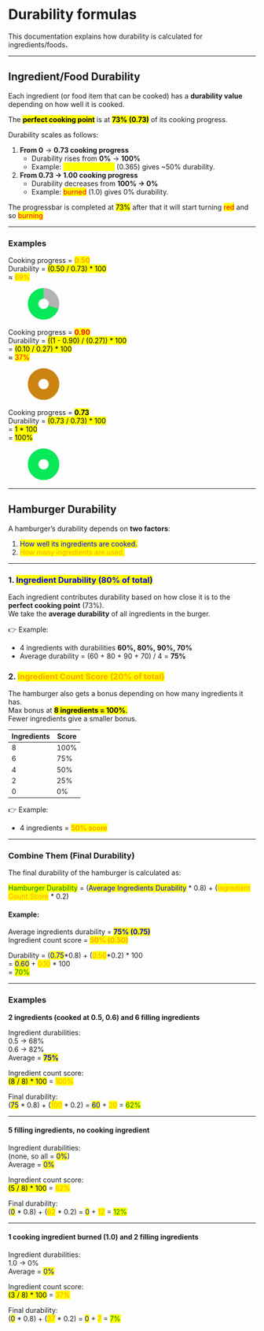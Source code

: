 # Durability formulas

This documentation explains how durability is calculated for ingredients/food&#x73;**.**

***

## Ingredient/Food Durability

Each ingredient (or food item that can be cooked) has a **durability value** depending on how well it is cooked.

The <mark style="color:$success;">**perfect cooking point**</mark> is at <mark style="color:$success;">**73% (0.73)**</mark> of its cooking progress.

Durability scales as follows:

1. **From 0** → **0.73 cooking progress**
   * Durability rises from **0%** → **100%**
   * Example: <mark style="color:yellow;">halfway cooked</mark> (0.365) gives \~50% durability.
2. **From 0.73 → 1.00 cooking progress**
   * Durability decreases from **100% → 0%**
   * Example: <mark style="color:red;">burned</mark> (1.0) gives 0% durability.

The progressbar is completed at <mark style="color:$success;">73%</mark> after that it will start turning <mark style="color:red;">red</mark> and so <mark style="color:red;">burning</mark>

***

### Examples

Cooking progress = <mark style="color:orange;">**0.50**</mark>\
Durability = <mark style="color:$info;">(0.50 / 0.73) \* 100</mark> \
&#x20;                  ≈ <mark style="color:orange;">69%</mark>

<div align="left"><figure><img src="../../.gitbook/assets/70.webp" alt="" width="64"><figcaption></figcaption></figure></div>

Cooking progress = <mark style="color:red;">**0.90**</mark>\
Durability = <mark style="color:$info;">((1 - 0.90) / (0.27)) \* 100</mark>\
&#x20;                  \= <mark style="color:$info;">(0.10 / 0.27) \* 100</mark>\
&#x20;                  ≈ <mark style="color:red;">37%</mark>

<div align="left"><figure><img src="../../.gitbook/assets/126.webp" alt="" width="64"><figcaption></figcaption></figure></div>

Cooking progress = <mark style="color:$success;">**0.73**</mark>\
Durability = <mark style="color:$info;">(0.73 / 0.73) \* 100</mark>\
&#x20;                  \= <mark style="color:$info;">1 \* 100</mark>\
&#x20;                  \= <mark style="color:$success;">100%</mark>

<div align="left"><figure><img src="../../.gitbook/assets/100.webp" alt="" width="64"><figcaption></figcaption></figure></div>

***

## Hamburger Durability

A hamburger’s durability depends on **two factors**:

1. <mark style="color:blue;">How well its ingredients are cooked.</mark>
2. <mark style="color:orange;">How many ingredients are used.</mark>

***

### 1. <mark style="color:blue;">Ingredient Durability (80% of total)</mark>

Each ingredient contributes durability based on how close it is to the **perfect cooking point** (73%).\
We take the **average durability** of all ingredients in the burger.

👉 Example:

* 4 ingredients with durabilities **60%, 80%, 90%, 70%**
* Average durability = (60 + 80 + 90 + 70) / 4 = **75%**

### 2. <mark style="color:orange;">Ingredient Count Score (20% of total)</mark>

The hamburger also gets a bonus depending on how many ingredients it has.\
Max bonus at <mark style="color:$success;">**8 ingredients = 100%**</mark><mark style="color:$success;">.</mark>\
Fewer ingredients give a smaller bonus.

| Ingredients | Score |
| ----------- | ----- |
| 8           | 100%  |
| 6           | 75%   |
| 4           | 50%   |
| 2           | 25%   |
| 0           | 0%    |

👉 Example:

* 4 ingredients = <mark style="color:orange;">**50% score**</mark>

***

### Combine Them (Final Durability)

The final durability of the hamburger is calculated as:

<mark style="color:green;">Hamburger Durability</mark> = (<mark style="color:blue;">Average Ingredients Durability</mark> \* 0.8) + (<mark style="color:orange;">Ingredient Count Score</mark> \* 0.2)

#### Example:

Average ingredients durability = <mark style="color:blue;">**75% (0.75)**</mark>\
Ingredient count score = <mark style="color:orange;">**50% (0.50)**</mark>

Durability = (<mark style="color:blue;">0.75</mark>\*0.8) + (<mark style="color:orange;">0.50</mark>\*0.2) \* 100\
&#x20;                  \= <mark style="color:blue;">0.60</mark> + <mark style="color:orange;">0.10</mark> \* 100\
&#x20;                  \= <mark style="color:green;">70%</mark>

***

### Examples

**2 ingredients (cooked at 0.5, 0.6) and 6 filling ingredients**

Ingredient durabilities:\
0.5 → 68%\
0.6 → 82%\
Average = <mark style="color:blue;">**75%**</mark>

Ingredient count score: \
<mark style="color:$info;">(8 / 8) \* 100</mark> = <mark style="color:orange;">100%</mark>

Final durability:\
(<mark style="color:blue;">75</mark> \* 0.8) + (<mark style="color:orange;">100</mark> \* 0.2) = <mark style="color:blue;">60</mark> + <mark style="color:orange;">20</mark> = <mark style="color:green;">62%</mark>

***

#### 5 filling ingredients, no cooking ingredient

Ingredient durabilities:\
(none, so all = <mark style="color:blue;">0%</mark>)\
Average = <mark style="color:blue;">0%</mark>

Ingredient count score:\
<mark style="color:$info;">(5 / 8) \* 100</mark> = <mark style="color:orange;">62%</mark>

Final durability:\
(<mark style="color:blue;">0</mark> \* 0.8) + (<mark style="color:orange;">62</mark> \* 0.2) = <mark style="color:blue;">0</mark> + <mark style="color:orange;">12</mark> = <mark style="color:green;">12%</mark>

***

#### 1 cooking ingredient burned (1.0) and 2 filling ingredients

Ingredient durabilities:\
1.0 → 0%\
Average = <mark style="color:blue;">0%</mark>

Ingredient count score:\
<mark style="color:$info;">(3 / 8) \* 100</mark> = <mark style="color:orange;">37%</mark>

Final durability:\
(<mark style="color:blue;">0</mark> \* 0.8) + (<mark style="color:orange;">37</mark> \* 0.2) = <mark style="color:blue;">0</mark> + <mark style="color:orange;">7</mark> = <mark style="color:green;">7%</mark>
